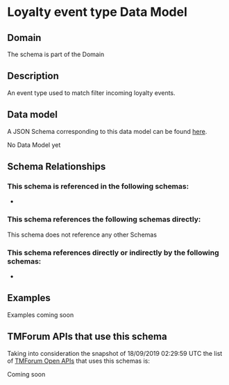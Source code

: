 # Loyalty event type Data Model

## Domain

The  schema is part of the  Domain

## Description

An event type used to match filter incoming loyalty events.

## Data model

A JSON Schema corresponding to this data model can be found
[here](https://github.com/tmforum-rand/schemas/blob/master/Product/LoyaltyEventType.schema.json).

No Data Model yet

## Schema Relationships

### This schema is referenced in the following schemas:

-

### This schema references the following schemas directly:

This schema does not reference any other Schemas

### This schema references directly or indirectly by the following schemas:

-



## Examples

Examples coming soon

## TMForum APIs that use this schema

Taking into consideration the snapshot of 18/09/2019 02:29:59 UTC the list of [TMForum Open APIs](https://www.tmforum.org/open-apis/) that uses this schemas is:

Coming soon